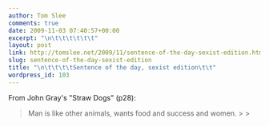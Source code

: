 ```yaml
---
author: Tom Slee
comments: true
date: 2009-11-03 07:40:57+00:00
excerpt: "\n\t\t\t\t\t\t"
layout: post
link: http://tomslee.net/2009/11/sentence-of-the-day-sexist-edition.html
slug: sentence-of-the-day-sexist-edition
title: "\n\t\t\t\tSentence of the day, sexist edition\t\t"
wordpress_id: 103
---
```



				

From John Gray's "Straw Dogs" (p28):

<blockquote>Man is like other animals, wants food and success and women.
> 
> </blockquote>


		
